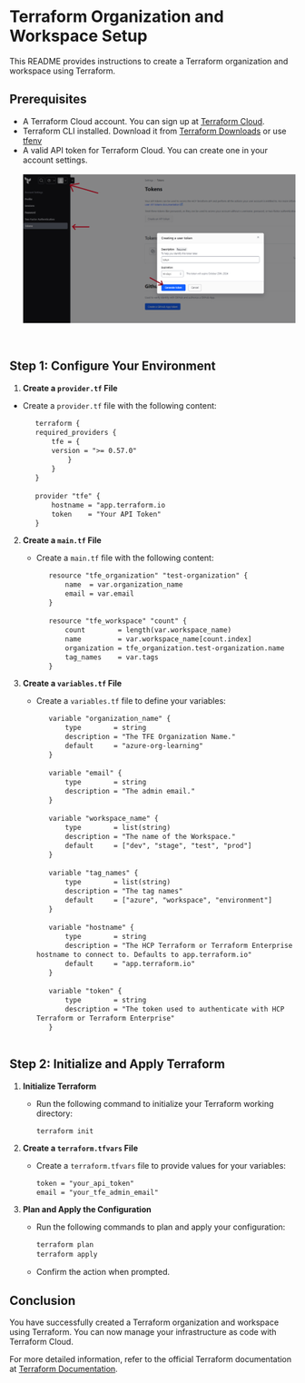 # Terraform Organization and Workspace Setup

This README provides instructions to create a Terraform organization and workspace using Terraform.

## Prerequisites

- A Terraform Cloud account. You can sign up at [Terraform Cloud](https://app.terraform.io/signup).
- Terraform CLI installed. Download it from [Terraform Downloads](https://www.terraform.io/downloads.html) or use [tfenv](https://github.com/tfutils/tfenv)
- A valid API token for Terraform Cloud. You can create one in your account settings.
<br><br>
![Generate Token](./config/token.png)

<br>

## Step 1: Configure Your Environment

1. **Create a `provider.tf` File**
- Create a `provider.tf` file with the following content:

     ```hcl
        terraform {
        required_providers {
            tfe = {
            version = ">= 0.57.0"
                }
            }
        }

        provider "tfe" {
            hostname = "app.terraform.io
            token    = "Your API Token"
        }
     ```

2. **Create a `main.tf` File**
   - Create a `main.tf` file with the following content:

     ```hcl
        resource "tfe_organization" "test-organization" {
            name  = var.organization_name
            email = var.email
        }

        resource "tfe_workspace" "count" {
            count        = length(var.workspace_name)
            name         = var.workspace_name[count.index]
            organization = tfe_organization.test-organization.name
            tag_names    = var.tags
        }
     ```

3. **Create a `variables.tf` File**
   - Create a `variables.tf` file to define your variables:

     ```hcl
        variable "organization_name" {
            type        = string
            description = "The TFE Organization Name."
            default     = "azure-org-learning"
        }

        variable "email" {
            type        = string
            description = "The admin email."
        }

        variable "workspace_name" {
            type        = list(string)
            description = "The name of the Workspace."
            default     = ["dev", "stage", "test", "prod"]
        }

        variable "tag_names" {
            type        = list(string)
            description = "The tag names"
            default     = ["azure", "workspace", "environment"]
        }

        variable "hostname" {
            type        = string
            description = "The HCP Terraform or Terraform Enterprise hostname to connect to. Defaults to app.terraform.io"
            default     = "app.terraform.io"
        }

        variable "token" {
            type        = string
            description = "The token used to authenticate with HCP Terraform or Terraform Enterprise"
        }
    
## Step 2: Initialize and Apply Terraform

1. **Initialize Terraform**
   - Run the following command to initialize your Terraform working directory:
     ```bash
     terraform init
     ```

2. **Create a `terraform.tfvars` File**
   - Create a `terraform.tfvars` file to provide values for your variables:

     ```hcl
     token = "your_api_token"
     email = "your_tfe_admin_email"
     ```

3. **Plan and Apply the Configuration**
   - Run the following commands to plan and apply your configuration:
     ```bash
     terraform plan
     terraform apply
     ```

   - Confirm the action when prompted.

## Conclusion

You have successfully created a Terraform organization and workspace using Terraform. You can now manage your infrastructure as code with Terraform Cloud.

For more detailed information, refer to the official Terraform documentation at [Terraform Documentation](https://www.terraform.io/docs/index.html).